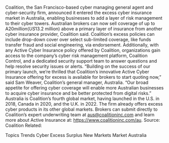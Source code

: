 Coalition, the San Francisco-based cyber managing general agent and cyber-security firm, announced it entered the excess cyber insurance market in Australia, enabling businesses to add a layer of risk management to their cyber towers.
Australian brokers can now sell coverage of up to A$20 million (US$13.2 million) above a primary layer of insurance from another cyber insurance provider, Coalition said.
Coalition’s excess policies can include drop-down cover over select sub-limited coverage, like funds transfer fraud and social engineering, via endorsement. Additionally, with any Active Cyber Insurance policy offered by Coalition, organizations gain access to the company’s cyber risk management platform, Coalition Control, and a dedicated security support team to answer questions and help resolve security issues or alerts.
“Building on the success of our primary launch, we’re thrilled that Coalition’s innovative Active Cyber Insurance offering for excess is available for brokers to start quoting now,” said Sam Weaver, Coalition’s general manager, Australia. “Our broad appetite for offering cyber coverage will enable more Australian businesses to acquire cyber insurance and be better protected from digital risks.”
Australia is Coalition’s fourth global market, having launched in the U.S. in 2018, Canada in 2020, and the U.K. in 2022. The firm already offers excess cyber products in its other global markets.
Brokers can submit directly to Coalition’s expert underwriting team at aus@coalitioninc.com and learn more about Active Insurance at: https://www.coalitioninc.com/au.
Source: Coalition
Related:

Topics
Trends
Cyber
Excess Surplus
New Markets
Market
Australia
